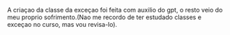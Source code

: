 A criaçao da classe da exceçao foi feita com auxilio do gpt, o resto veio do meu proprio sofrimento.(Nao me recordo de ter estudado classes e exceçao no curso, mas vou revisa-lo).
